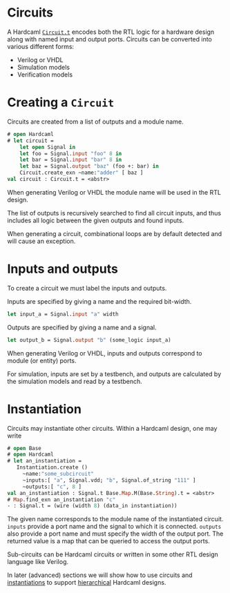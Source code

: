 # Circuits

<!--
```ocaml
# Hardcaml.Caller_id.set_mode Disabled
- : unit = ()
```
-->

A Hardcaml [`Circuit.t`](https://ocaml.org/p/hardcaml/latest/doc/Hardcaml/Circuit/index.html)
encodes both the RTL logic for a hardware
design along with named input and output ports. Circuits can be
converted into various different forms:

* Verilog or VHDL
* Simulation models
* Verification models

# Creating a `Circuit`

Circuits are created from a list of outputs and a module name.

```ocaml
# open Hardcaml
# let circuit =
    let open Signal in
    let foo = Signal.input "foo" 8 in
    let bar = Signal.input "bar" 8 in
    let baz = Signal.output "baz" (foo +: bar) in
    Circuit.create_exn ~name:"adder" [ baz ]
val circuit : Circuit.t = <abstr>
```

When generating Verilog or VHDL the module name will be used in the
RTL design.

The list of outputs is recursively searched to find all circuit
inputs, and thus includes all logic between the given outputs and
found inputs.

When generating a circuit, combinational loops are by default detected
and will cause an exception.

# Inputs and outputs

To create a circuit we must label the inputs and outputs.

Inputs are specified by giving a name and the required bit-width.

```ocaml skip
let input_a = Signal.input "a" width
```

Outputs are specified by giving a name and a signal.

```ocaml skip
let output_b = Signal.output "b" (some_logic input_a)
```

When generating Verilog or VHDL, inputs and outputs correspond to
module (or entity) ports.

For simulation, inputs are set by a testbench, and outputs are
calculated by the simulation models and read by a testbench.

# Instantiation

Circuits may instantiate other circuits. Within a Hardcaml design, one
may write

```ocaml
# open Base
# open Hardcaml
# let an_instantiation =
   Instantiation.create ()
     ~name:"some_subcircuit"
     ~inputs:[ "a", Signal.vdd; "b", Signal.of_string "111" ]
     ~outputs:[ "c", 8 ]
val an_instantiation : Signal.t Base.Map.M(Base.String).t = <abstr>
# Map.find_exn an_instantiation "c"
- : Signal.t = (wire (width 8) (data_in instantiation))
```

The given name corresponds to the module name of the instantiated
circuit. `inputs` provide a port name and the signal to which it is
connected. `outputs` also provide a port name and must specify the
width of the output port. The returned value is a map that can be
queried to access the output ports.

Sub-circuits can be Hardcaml circuits or written in some other RTL
design language like Verilog.

In later (advanced) sections we will show how to use
circuits and [instantiations](instantiation.md)
to support [hierarchical](module_hierarchy.md) Hardcaml designs.
